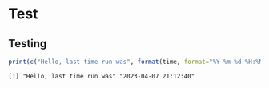 Test
================

## Testing

``` r
print(c("Hello, last time run was", format(time, format="%Y-%m-%d %H:%M:%S")))
```

    [1] "Hello, last time run was" "2023-04-07 21:12:40"     

